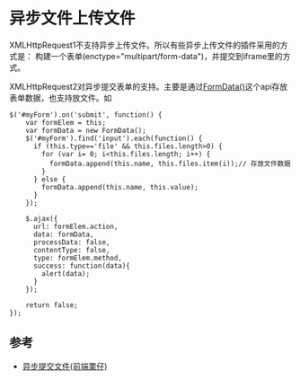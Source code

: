 # 异步文件上传文件
XMLHttpRequest1不支持异步上传文件。所以有些异步上传文件的插件采用的方式是： 构建一个表单(enctype="multipart/form-data")，并提交到iframe里的方式。

XMLHttpRequest2对异步提交表单的支持。主要是通过[FormData()](https://developer.mozilla.org/en-US/docs/Web/API/FormData/FormData)这个api存放表单数据，也支持放文件。如
```
$('#myForm').on('submit', function() {
	var formElem = this;
	var formData = new FormData();
	$('#myForm').find('input').each(function() {
	  if (this.type=='file' && this.files.length>0) {
	    for (var i= 0; i<this.files.length; i++) {
	      formData.append(this.name, this.files.item(i));// 存放文件数据
	    }
	  } else {
	    formData.append(this.name, this.value);
	  }
	});

	$.ajax({
	  url: formElem.action,
	  data: formData,
	  processData: false,
	  contentType: false,
	  type: formElem.method,
	  success: function(data){
	    alert(data);
	  }
	});

	return false;
});
```

## 参考
* [异步提交文件(前端栗仔)](http://blog.comiclee.com/2015/03/%E5%BC%82%E6%AD%A5%E6%8F%90%E4%BA%A4%E6%96%87%E4%BB%B6)